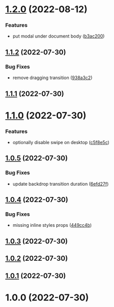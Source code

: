 # [1.2.0](https://github.com/azabraao/react-swipe-to-close-modal/compare/v1.1.2...v1.2.0) (2022-08-12)


### Features

* put modal under document body ([b3ac200](https://github.com/azabraao/react-swipe-to-close-modal/commit/b3ac200bf6a1f2ac4d1fa3e5c7169be5ec95c906))

## [1.1.2](https://github.com/azabraao/react-swipe-to-close-modal/compare/v1.1.1...v1.1.2) (2022-07-30)


### Bug Fixes

* remove dragging transition ([938a3c2](https://github.com/azabraao/react-swipe-to-close-modal/commit/938a3c2e6fac54347d87b33155a3af92802c4a23))

## [1.1.1](https://github.com/azabraao/react-swipe-to-close-modal/compare/v1.1.0...v1.1.1) (2022-07-30)

# [1.1.0](https://github.com/azabraao/react-swipe-to-close-modal/compare/v1.0.5...v1.1.0) (2022-07-30)


### Features

* optionally disable swipe on desktop ([c5f8e5c](https://github.com/azabraao/react-swipe-to-close-modal/commit/c5f8e5c1eb8bfc9c0ffa8cd4d9d56825044d512d))

## [1.0.5](https://github.com/azabraao/react-swipe-to-close-modal/compare/v1.0.4...v1.0.5) (2022-07-30)


### Bug Fixes

* update backdrop transition duration ([6efd27f](https://github.com/azabraao/react-swipe-to-close-modal/commit/6efd27f1494c5da56ee0bc3493fc5dbf09aad144))

## [1.0.4](https://github.com/azabraao/react-swipe-to-close-modal/compare/v1.0.3...v1.0.4) (2022-07-30)


### Bug Fixes

* missing inline styles props ([449cc4b](https://github.com/azabraao/react-swipe-to-close-modal/commit/449cc4b165a5e5d772b1cd28184fa4fb5137635d))

## [1.0.3](https://github.com/azabraao/react-swipe-to-close-modal/compare/v1.0.2...v1.0.3) (2022-07-30)

## [1.0.2](https://github.com/azabraao/react-swipe-to-close-modal/compare/v1.0.1...v1.0.2) (2022-07-30)

## [1.0.1](https://github.com/azabraao/react-swipe-to-close-modal/compare/v1.0.0...v1.0.1) (2022-07-30)

# 1.0.0 (2022-07-30)
